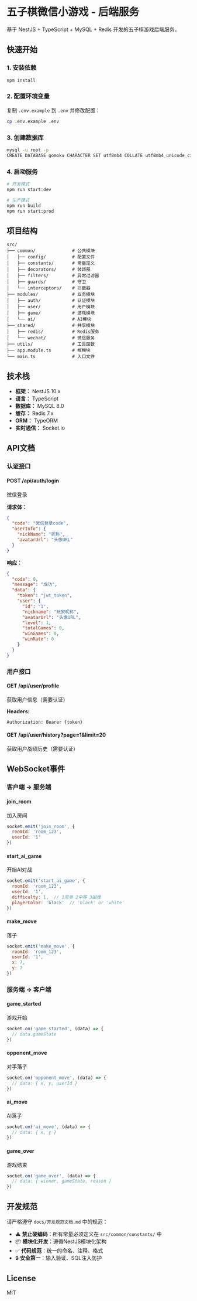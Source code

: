 # 五子棋微信小游戏 - 后端服务

基于 NestJS + TypeScript + MySQL + Redis 开发的五子棋游戏后端服务。

## 快速开始

### 1. 安装依赖

```bash
npm install
```

### 2. 配置环境变量

复制 `.env.example` 到 `.env` 并修改配置：

```bash
cp .env.example .env
```

### 3. 创建数据库

```bash
mysql -u root -p
CREATE DATABASE gomoku CHARACTER SET utf8mb4 COLLATE utf8mb4_unicode_ci;
```

### 4. 启动服务

```bash
# 开发模式
npm run start:dev

# 生产模式
npm run build
npm run start:prod
```

## 项目结构

```
src/
├── common/              # 公共模块
│   ├── config/          # 配置文件
│   ├── constants/       # 常量定义
│   ├── decorators/      # 装饰器
│   ├── filters/         # 异常过滤器
│   ├── guards/          # 守卫
│   └── interceptors/    # 拦截器
├── modules/             # 业务模块
│   ├── auth/            # 认证模块
│   ├── user/            # 用户模块
│   ├── game/            # 游戏模块
│   └── ai/              # AI模块
├── shared/              # 共享模块
│   ├── redis/           # Redis服务
│   └── wechat/          # 微信服务
├── utils/               # 工具函数
├── app.module.ts        # 根模块
└── main.ts              # 入口文件
```

## 技术栈

- **框架：** NestJS 10.x
- **语言：** TypeScript
- **数据库：** MySQL 8.0
- **缓存：** Redis 7.x
- **ORM：** TypeORM
- **实时通信：** Socket.io

## API文档

### 认证接口

#### POST /api/auth/login
微信登录

**请求体：**
```json
{
  "code": "微信登录code",
  "userInfo": {
    "nickName": "昵称",
    "avatarUrl": "头像URL"
  }
}
```

**响应：**
```json
{
  "code": 0,
  "message": "成功",
  "data": {
    "token": "jwt_token",
    "user": {
      "id": "1",
      "nickname": "玩家昵称",
      "avatarUrl": "头像URL",
      "level": 1,
      "totalGames": 0,
      "winGames": 0,
      "winRate": 0
    }
  }
}
```

### 用户接口

#### GET /api/user/profile
获取用户信息（需要认证）

**Headers:**
```
Authorization: Bearer {token}
```

#### GET /api/user/history?page=1&limit=20
获取用户战绩历史（需要认证）

## WebSocket事件

### 客户端 -> 服务端

#### join_room
加入房间
```javascript
socket.emit('join_room', {
  roomId: 'room_123',
  userId: '1'
})
```

#### start_ai_game
开始AI对战
```javascript
socket.emit('start_ai_game', {
  roomId: 'room_123',
  userId: '1',
  difficulty: 1,  // 1简单 2中等 3困难
  playerColor: 'black'  // 'black' or 'white'
})
```

#### make_move
落子
```javascript
socket.emit('make_move', {
  roomId: 'room_123',
  userId: '1',
  x: 7,
  y: 7
})
```

### 服务端 -> 客户端

#### game_started
游戏开始
```javascript
socket.on('game_started', (data) => {
  // data.gameState
})
```

#### opponent_move
对手落子
```javascript
socket.on('opponent_move', (data) => {
  // data: { x, y, userId }
})
```

#### ai_move
AI落子
```javascript
socket.on('ai_move', (data) => {
  // data: { x, y }
})
```

#### game_over
游戏结束
```javascript
socket.on('game_over', (data) => {
  // data: { winner, gameState, reason }
})
```

## 开发规范

请严格遵守 `docs/开发规范文档.md` 中的规范：

- ⚠️ **禁止硬编码**：所有常量必须定义在 `src/common/constants/` 中
- 📦 **模块化开发**：遵循NestJS模块化架构
- ✅ **代码规范**：统一的命名、注释、格式
- 🔒 **安全第一**：输入验证、SQL注入防护

## License

MIT

